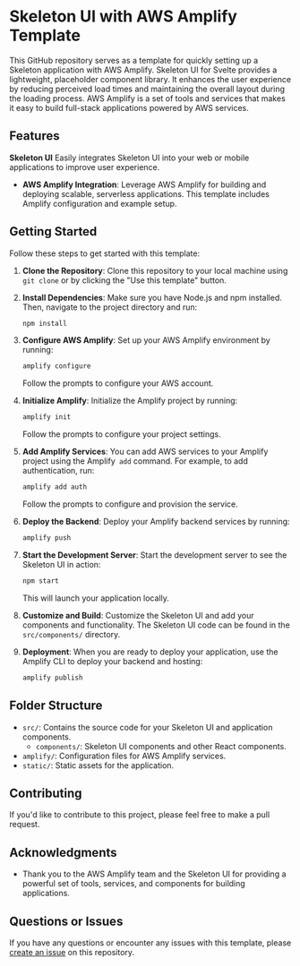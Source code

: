 

# Skeleton UI with AWS Amplify Template

This GitHub repository serves as a template for quickly setting up a Skeleton application with AWS Amplify. Skeleton UI for Svelte provides a lightweight, placeholder component library. It enhances the user experience by reducing perceived load times and maintaining the overall layout during the loading process. AWS Amplify is a set of tools and services that makes it easy to build full-stack applications powered by AWS services.

## Features
**Skeleton UI** Easily integrates Skeleton UI into your web or mobile applications to improve user experience.

- **AWS Amplify Integration**: Leverage AWS Amplify for building and deploying scalable, serverless applications. This template includes Amplify configuration and example setup.

## Getting Started

Follow these steps to get started with this template:

1. **Clone the Repository**: Clone this repository to your local machine using `git clone` or by clicking the "Use this template" button.

2. **Install Dependencies**: Make sure you have Node.js and npm installed. Then, navigate to the project directory and run:

   ```bash
   npm install
   ```

3. **Configure AWS Amplify**: Set up your AWS Amplify environment by running:

   ```bash
   amplify configure
   ```

   Follow the prompts to configure your AWS account.

4. **Initialize Amplify**: Initialize the Amplify project by running:

   ```bash
   amplify init
   ```

   Follow the prompts to configure your project settings.

5. **Add Amplify Services**: You can add AWS services to your Amplify project using the Amplify` add` command. For example, to add authentication, run:

   ```bash
   amplify add auth
   ```

   Follow the prompts to configure and provision the service.

6. **Deploy the Backend**: Deploy your Amplify backend services by running:

   ```bash
   amplify push
   ```

7. **Start the Development Server**: Start the development server to see the Skeleton UI in action:

   ```bash
   npm start
   ```

   This will launch your application locally.

8. **Customize and Build**: Customize the Skeleton UI and add your components and functionality. The Skeleton UI code can be found in the `src/components/` directory.

9. **Deployment**: When you are ready to deploy your application, use the Amplify CLI to deploy your backend and hosting:

   ```bash
   amplify publish
   ```

## Folder Structure

- `src/`: Contains the source code for your Skeleton UI and application components.
  - `components/`: Skeleton UI components and other React components.
- `amplify/`: Configuration files for AWS Amplify services.
- `static/`: Static assets for the application.

## Contributing

If you'd like to contribute to this project, please feel free to make a pull request.


## Acknowledgments

- Thank you to the AWS Amplify team and the Skeleton UI for providing a powerful set of tools, services, and components for building applications.

## Questions or Issues

If you have any questions or encounter any issues with this template, please [create an issue](https://github.com/deancochran/aws-amplify-skeleton-ui-template/issues) on this repository.